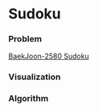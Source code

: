 # Sudoku

### Problem
[BaekJoon-2580 Sudoku](https://www.acmicpc.net/problem/2580)

### Visualization


### Algorithm
